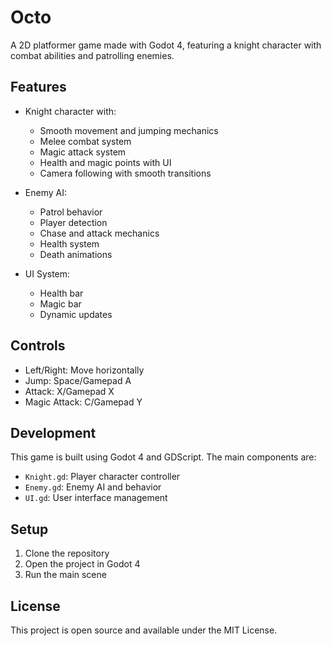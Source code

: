 # Octo

A 2D platformer game made with Godot 4, featuring a knight character with combat abilities and patrolling enemies.

## Features

- Knight character with:
  - Smooth movement and jumping mechanics
  - Melee combat system
  - Magic attack system
  - Health and magic points with UI
  - Camera following with smooth transitions

- Enemy AI:
  - Patrol behavior
  - Player detection
  - Chase and attack mechanics
  - Health system
  - Death animations

- UI System:
  - Health bar
  - Magic bar
  - Dynamic updates

## Controls

- Left/Right: Move horizontally
- Jump: Space/Gamepad A
- Attack: X/Gamepad X
- Magic Attack: C/Gamepad Y

## Development

This game is built using Godot 4 and GDScript. The main components are:

- `Knight.gd`: Player character controller
- `Enemy.gd`: Enemy AI and behavior
- `UI.gd`: User interface management

## Setup

1. Clone the repository
2. Open the project in Godot 4
3. Run the main scene

## License

This project is open source and available under the MIT License. 